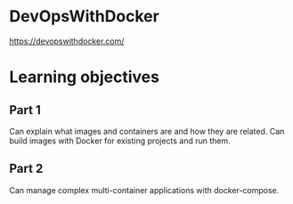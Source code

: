 # DevOpsWithDocker
https://devopswithdocker.com/
# Learning objectives
## Part 1
Can explain what images and containers are and how they are related.
Can build images with Docker for existing projects and run them.
## Part 2
Can manage complex multi-container applications with docker-compose.

